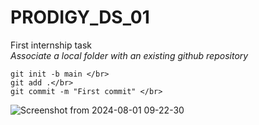 # PRODIGY_DS_01 
First internship task </br>
*Associate a local folder with an existing github repository*</br>
```
git init -b main </br>
git add .</br>
git commit -m "First commit" </br>
```
![Screenshot from 2024-08-01 09-22-30](https://github.com/user-attachments/assets/49a98e43-0dbb-4076-8059-62016ca8c367)
